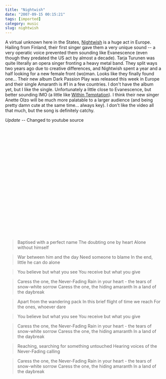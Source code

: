 ```yaml
---
title: "Nightwish"
date: "2007-09-15 00:15:21"
tags: [imported]
category: music
slug: nightwish
---
```

	

A virtual unknown here in the States, <a href="http://www.nightwish.com">Nightwish</a> is a huge act in Europe.  Hailing from Finland, their first singer gave them a very unique sound -- a very operatic voice prevented them sounding like Evanescence (even though they predated the US act by almost a decade).  Tarja Turunen was quite literally an opera singer fronting a heavy metal band.  They split ways two years ago due to creative differences, and Nightwish spent a year and a half looking for a new female front (wo)man.  Looks like they finally found one... Their new album Dark Passion Play was released this week in Europe and their single Amaranth is #1 in a few countries.  I don't have the album yet, but I like the single.  Unfortunately a little close to Evanescence, but better sounding IMO (a little like <a href="http://www.within-temptation.com/">Within Temptation</a>).  I think their new singer Anette Olzo will be much more palatable to a larger audience (and being pretty damn cute at the same time... always key).  I don't like the video all that much, but the song is definitely catchy.


<em>Update</em> -- Changed to youtube source

<object width="425" height="350"><param name="movie" value="http://www.youtube.com/v/GdZn7k5rZLQ"></param><param name="wmode" value="transparent"></param><embed src="http://www.youtube.com/v/GdZn7k5rZLQ" type="application/x-shockwave-flash" wmode="transparent" width="425" height="350"></embed></object>

>Baptised with a perfect name
The doubting one by heart
Alone without himself

>War between him and the day
Need someone to blame
In the end, little he can do alone

>You believe but what you see
You receive but what you give

>Caress the one, the Never-Fading
Rain in your heart - the tears of snow-white sorrow
Caress the one, the hiding amaranth
In a land of the daybreak

>Apart from the wandering pack
In this brief flight of time we reach
For the ones, whoever dare

>You believe but what you see
You receive but what you give

>Caress the one, the Never-Fading
Rain in your heart - the tears of snow-white sorrow
Caress the one, the hiding amaranth
In a land of the daybreak

>Reaching, searching for something untouched
Hearing voices of the Never-Fading calling

>Caress the one, the Never-Fading
Rain in your heart - the tears of snow-white sorrow
Caress the one, the hiding amaranth
In a land of the daybreak
